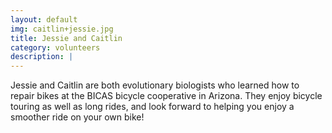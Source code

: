 ```yaml
---
layout: default
img: caitlin+jessie.jpg
title: Jessie and Caitlin
category: volunteers
description: |
---
```

Jessie and Caitlin are both evolutionary biologists who learned how to
repair bikes at the BICAS bicycle cooperative in Arizona. They enjoy
bicycle touring as well as long rides, and look forward to helping you
enjoy a smoother ride on your own bike!
